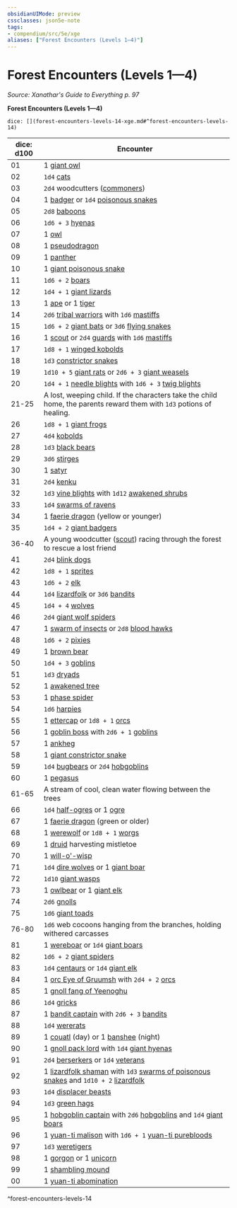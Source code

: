 ```yaml
---
obsidianUIMode: preview
cssclasses: json5e-note
tags:
- compendium/src/5e/xge
aliases: ["Forest Encounters (Levels 1—4)"]
---
```

# Forest Encounters (Levels 1—4)
*Source: Xanathar's Guide to Everything p. 97* 

**Forest Encounters (Levels 1—4)**

`dice: [](forest-encounters-levels-14-xge.md#^forest-encounters-levels-14)`

| dice: d100 | Encounter |
|------------|-----------|
| 01 | 1 [giant owl](Mechanics/bestiary/beast/giant-owl.md) |
| 02 | `1d4` [cats](Mechanics/bestiary/beast/cat.md) |
| 03 | `2d4` woodcutters ([commoners](Mechanics/bestiary/humanoid/commoner.md)) |
| 04 | 1 [badger](Mechanics/bestiary/beast/badger.md) or `1d4` [poisonous snakes](Mechanics/bestiary/beast/poisonous-snake.md) |
| 05 | `2d8` [baboons](Mechanics/bestiary/beast/baboon.md) |
| 06 | `1d6 + 3` [hyenas](Mechanics/bestiary/beast/hyena.md) |
| 07 | 1 [owl](Mechanics/bestiary/beast/owl.md) |
| 08 | 1 [pseudodragon](Mechanics/bestiary/dragon/pseudodragon.md) |
| 09 | 1 [panther](Mechanics/bestiary/beast/panther.md) |
| 10 | 1 [giant poisonous snake](Mechanics/bestiary/beast/giant-poisonous-snake.md) |
| 11 | `1d6 + 2` [boars](Mechanics/bestiary/beast/boar.md) |
| 12 | `1d4 + 1` [giant lizards](Mechanics/bestiary/beast/giant-lizard.md) |
| 13 | 1 [ape](Mechanics/bestiary/beast/ape.md) or 1 [tiger](Mechanics/bestiary/beast/tiger.md) |
| 14 | `2d6` [tribal warriors](Mechanics/bestiary/humanoid/tribal-warrior.md) with `1d6` [mastiffs](Mechanics/bestiary/beast/mastiff.md) |
| 15 | `1d6 + 2` [giant bats](Mechanics/bestiary/beast/giant-bat.md) or `3d6` [flying snakes](Mechanics/bestiary/beast/flying-snake.md) |
| 16 | 1 [scout](Mechanics/bestiary/humanoid/scout.md) or `2d4` [guards](Mechanics/bestiary/humanoid/guard.md) with `1d6` [mastiffs](Mechanics/bestiary/beast/mastiff.md) |
| 17 | `1d8 + 1` [winged kobolds](Mechanics/bestiary/humanoid/winged-kobold.md) |
| 18 | `1d3` [constrictor snakes](Mechanics/bestiary/beast/constrictor-snake.md) |
| 19 | `1d10 + 5` [giant rats](Mechanics/bestiary/beast/giant-rat.md) or `2d6 + 3` [giant weasels](Mechanics/bestiary/beast/giant-weasel.md) |
| 20 | `1d4 + 1` [needle blights](Mechanics/bestiary/plant/needle-blight.md) with `1d6 + 3` [twig blights](Mechanics/bestiary/plant/twig-blight.md) |
| 21-25 | A lost, weeping child. If the characters take the child home, the parents reward them with `1d3` potions of healing. |
| 26 | `1d8 + 1` [giant frogs](Mechanics/bestiary/beast/giant-frog.md) |
| 27 | `4d4` [kobolds](Mechanics/bestiary/humanoid/kobold.md) |
| 28 | `1d3` [black bears](Mechanics/bestiary/beast/black-bear.md) |
| 29 | `3d6` [stirges](Mechanics/bestiary/beast/stirge.md) |
| 30 | 1 [satyr](Mechanics/bestiary/fey/satyr.md) |
| 31 | `2d4` [kenku](Mechanics/bestiary/humanoid/kenku.md) |
| 32 | `1d3` [vine blights](Mechanics/bestiary/plant/vine-blight.md) with `1d12` [awakened shrubs](Mechanics/bestiary/plant/awakened-shrub.md) |
| 33 | `1d4` [swarms of ravens](Mechanics/bestiary/beast/swarm-of-ravens.md) |
| 34 | 1 [faerie dragon](Mechanics/bestiary/dragon/faerie-dragon-yellow.md) (yellow or younger) |
| 35 | `1d4 + 2` [giant badgers](Mechanics/bestiary/beast/giant-badger.md) |
| 36-40 | A young woodcutter ([scout](Mechanics/bestiary/humanoid/scout.md)) racing through the forest to rescue a lost friend |
| 41 | `2d4` [blink dogs](Mechanics/bestiary/fey/blink-dog.md) |
| 42 | `1d8 + 1` [sprites](Mechanics/bestiary/fey/sprite.md) |
| 43 | `1d6 + 2` [elk](Mechanics/bestiary/beast/elk.md) |
| 44 | `1d4` [lizardfolk](Mechanics/bestiary/humanoid/lizardfolk.md) or `3d6` [bandits](Mechanics/bestiary/humanoid/bandit.md) |
| 45 | `1d4 + 4` [wolves](Mechanics/bestiary/beast/wolf.md) |
| 46 | `2d4` [giant wolf spiders](Mechanics/bestiary/beast/giant-wolf-spider.md) |
| 47 | 1 [swarm of insects](Mechanics/bestiary/beast/swarm-of-insects.md) or `2d8` [blood hawks](Mechanics/bestiary/beast/blood-hawk.md) |
| 48 | `1d6 + 2` [pixies](Mechanics/bestiary/fey/pixie.md) |
| 49 | 1 [brown bear](Mechanics/bestiary/beast/brown-bear.md) |
| 50 | `1d4 + 3` [goblins](Mechanics/bestiary/humanoid/goblin.md) |
| 51 | `1d3` [dryads](Mechanics/bestiary/fey/dryad.md) |
| 52 | 1 [awakened tree](Mechanics/bestiary/plant/awakened-tree.md) |
| 53 | 1 [phase spider](Mechanics/bestiary/monstrosity/phase-spider.md) |
| 54 | `1d6` [harpies](Mechanics/bestiary/monstrosity/harpy.md) |
| 55 | 1 [ettercap](Mechanics/bestiary/monstrosity/ettercap.md) or `1d8 + 1` [orcs](Mechanics/bestiary/humanoid/orc.md) |
| 56 | 1 [goblin boss](Mechanics/bestiary/humanoid/goblin-boss.md) with `2d6 + 1` [goblins](Mechanics/bestiary/humanoid/goblin.md) |
| 57 | 1 [ankheg](Mechanics/bestiary/monstrosity/ankheg.md) |
| 58 | 1 [giant constrictor snake](Mechanics/bestiary/beast/giant-constrictor-snake.md) |
| 59 | `1d4` [bugbears](Mechanics/bestiary/humanoid/bugbear.md) or `2d4` [hobgoblins](Mechanics/bestiary/humanoid/hobgoblin.md) |
| 60 | 1 [pegasus](Mechanics/bestiary/celestial/pegasus.md) |
| 61-65 | A stream of cool, clean water flowing between the trees |
| 66 | `1d4` [half-ogres](Mechanics/bestiary/giant/half-ogre-ogrillon.md) or 1 [ogre](Mechanics/bestiary/giant/ogre.md) |
| 67 | 1 [faerie dragon](Mechanics/bestiary/dragon/faerie-dragon-green.md) (green or older) |
| 68 | 1 [werewolf](Mechanics/bestiary/humanoid/werewolf.md) or `1d8 + 1` [worgs](Mechanics/bestiary/monstrosity/worg.md) |
| 69 | 1 [druid](Mechanics/bestiary/humanoid/druid.md) harvesting mistletoe |
| 70 | 1 [will-o'-wisp](Mechanics/bestiary/undead/will-o-wisp.md) |
| 71 | `1d4` [dire wolves](Mechanics/bestiary/beast/dire-wolf.md) or 1 [giant boar](Mechanics/bestiary/beast/giant-boar.md) |
| 72 | `1d10` [giant wasps](Mechanics/bestiary/beast/giant-wasp.md) |
| 73 | 1 [owlbear](Mechanics/bestiary/monstrosity/owlbear.md) or 1 [giant elk](Mechanics/bestiary/beast/giant-elk.md) |
| 74 | `2d6` [gnolls](Mechanics/bestiary/humanoid/gnoll.md) |
| 75 | `1d6` [giant toads](Mechanics/bestiary/beast/giant-toad.md) |
| 76-80 | `1d6` web cocoons hanging from the branches, holding withered carcasses |
| 81 | 1 [wereboar](Mechanics/bestiary/humanoid/wereboar.md) or `1d4` [giant boars](Mechanics/bestiary/beast/giant-boar.md) |
| 82 | `1d6 + 2` [giant spiders](Mechanics/bestiary/beast/giant-spider.md) |
| 83 | `1d4` [centaurs](Mechanics/bestiary/monstrosity/centaur.md) or `1d4` [giant elk](Mechanics/bestiary/beast/giant-elk.md) |
| 84 | 1 [orc Eye of Gruumsh](Mechanics/bestiary/humanoid/orc-eye-of-gruumsh.md) with `2d4 + 2` [orcs](Mechanics/bestiary/humanoid/orc.md) |
| 85 | 1 [gnoll fang of Yeenoghu](Mechanics/bestiary/fiend/gnoll-fang-of-yeenoghu.md) |
| 86 | `1d4` [gricks](Mechanics/bestiary/monstrosity/grick.md) |
| 87 | 1 [bandit captain](Mechanics/bestiary/humanoid/bandit-captain.md) with `2d6 + 3` [bandits](Mechanics/bestiary/humanoid/bandit.md) |
| 88 | `1d4` [wererats](Mechanics/bestiary/humanoid/wererat.md) |
| 89 | 1 [couatl](Mechanics/bestiary/celestial/couatl.md) (day) or 1 [banshee](Mechanics/bestiary/undead/banshee.md) (night) |
| 90 | 1 [gnoll pack lord](Mechanics/bestiary/humanoid/gnoll-pack-lord.md) with `1d4` [giant hyenas](Mechanics/bestiary/beast/giant-hyena.md) |
| 91 | `2d4` [berserkers](Mechanics/bestiary/humanoid/berserker.md) or `1d4` [veterans](Mechanics/bestiary/humanoid/veteran.md) |
| 92 | 1 [lizardfolk shaman](Mechanics/bestiary/humanoid/lizardfolk-shaman.md) with `1d3` [swarms of poisonous snakes](Mechanics/bestiary/beast/swarm-of-poisonous-snakes.md) and `1d10 + 2` [lizardfolk](Mechanics/bestiary/humanoid/lizardfolk.md) |
| 93 | `1d4` [displacer beasts](Mechanics/bestiary/monstrosity/displacer-beast.md) |
| 94 | `1d3` [green hags](Mechanics/bestiary/fey/green-hag.md) |
| 95 | 1 [hobgoblin captain](Mechanics/bestiary/humanoid/hobgoblin-captain.md) with `2d6` [hobgoblins](Mechanics/bestiary/humanoid/hobgoblin.md) and `1d4` [giant boars](Mechanics/bestiary/beast/giant-boar.md) |
| 96 | 1 [yuan-ti malison](Mechanics/bestiary/monstrosity/yuan-ti-malison-type-1.md) with `1d6 + 1` [yuan-ti purebloods](Mechanics/bestiary/humanoid/yuan-ti-pureblood.md) |
| 97 | `1d3` [weretigers](Mechanics/bestiary/humanoid/weretiger.md) |
| 98 | 1 [gorgon](Mechanics/bestiary/monstrosity/gorgon.md) or 1 [unicorn](Mechanics/bestiary/celestial/unicorn.md) |
| 99 | 1 [shambling mound](Mechanics/bestiary/plant/shambling-mound.md) |
| 00 | 1 [yuan-ti abomination](Mechanics/bestiary/monstrosity/yuan-ti-abomination.md) |
^forest-encounters-levels-14